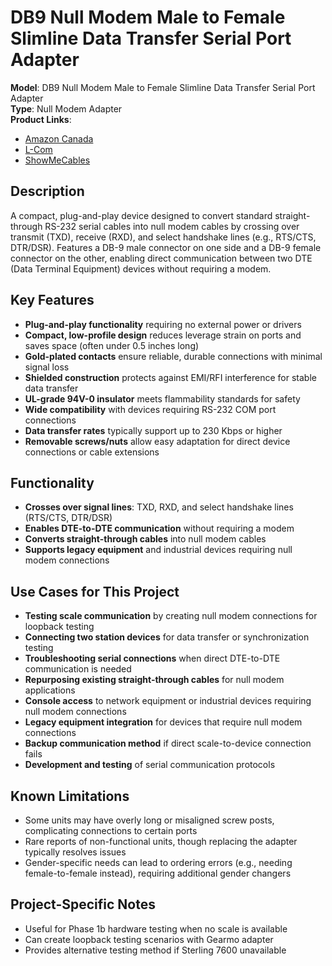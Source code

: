 # DB9 Null Modem Male to Female Slimline Data Transfer Serial Port Adapter

**Model**: DB9 Null Modem Male to Female Slimline Data Transfer Serial Port Adapter  
**Type**: Null Modem Adapter  
**Product Links**: 
- [Amazon Canada](https://www.amazon.ca/female-slimline-transfer-serial-adapter/dp/B075XHWVSJ)
- [L-Com](https://www.l-com.com/d-sub-slimline-null-modem-adapter-db9-male-female)
- [ShowMeCables](https://www.showmecables.com/by-category/cables/serial/db9)

## Description
A compact, plug-and-play device designed to convert standard straight-through RS-232 serial cables into null modem cables by crossing over transmit (TXD), receive (RXD), and select handshake lines (e.g., RTS/CTS, DTR/DSR). Features a DB-9 male connector on one side and a DB-9 female connector on the other, enabling direct communication between two DTE (Data Terminal Equipment) devices without requiring a modem.

## Key Features
- **Plug-and-play functionality** requiring no external power or drivers
- **Compact, low-profile design** reduces leverage strain on ports and saves space (often under 0.5 inches long)
- **Gold-plated contacts** ensure reliable, durable connections with minimal signal loss
- **Shielded construction** protects against EMI/RFI interference for stable data transfer
- **UL-grade 94V-0 insulator** meets flammability standards for safety
- **Wide compatibility** with devices requiring RS-232 COM port connections
- **Data transfer rates** typically support up to 230 Kbps or higher
- **Removable screws/nuts** allow easy adaptation for direct device connections or cable extensions

## Functionality
- **Crosses over signal lines**: TXD, RXD, and select handshake lines (RTS/CTS, DTR/DSR)
- **Enables DTE-to-DTE communication** without requiring a modem
- **Converts straight-through cables** into null modem cables
- **Supports legacy equipment** and industrial devices requiring null modem connections

## Use Cases for This Project
- **Testing scale communication** by creating null modem connections for loopback testing
- **Connecting two station devices** for data transfer or synchronization testing
- **Troubleshooting serial connections** when direct DTE-to-DTE communication is needed
- **Repurposing existing straight-through cables** for null modem applications
- **Console access** to network equipment or industrial devices requiring null modem connections
- **Legacy equipment integration** for devices that require null modem connections
- **Backup communication method** if direct scale-to-device connection fails
- **Development and testing** of serial communication protocols

## Known Limitations
- Some units may have overly long or misaligned screw posts, complicating connections to certain ports
- Rare reports of non-functional units, though replacing the adapter typically resolves issues
- Gender-specific needs can lead to ordering errors (e.g., needing female-to-female instead), requiring additional gender changers

## Project-Specific Notes
- Useful for Phase 1b hardware testing when no scale is available
- Can create loopback testing scenarios with Gearmo adapter
- Provides alternative testing method if Sterling 7600 unavailable